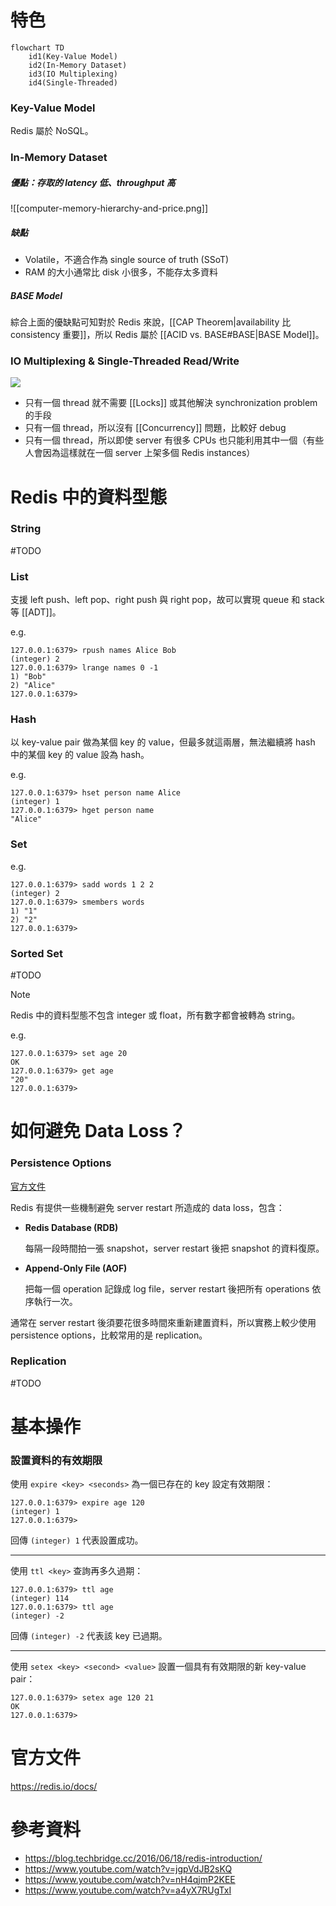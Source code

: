 # 特色

```mermaid
flowchart TD
    id1(Key-Value Model)
    id2(In-Memory Dataset)
    id3(IO Multiplexing)
    id4(Single-Threaded)
```

### Key-Value Model

Redis 屬於 NoSQL。

### In-Memory Dataset

##### 優點：存取的 latency 低、throughput 高

![[computer-memory-hierarchy-and-price.png]]

##### 缺點

- Volatile，不適合作為 single source of truth (SSoT)
- RAM 的大小通常比 disk 小很多，不能存太多資料

##### BASE Model

綜合上面的優缺點可知對於 Redis 來說，[[CAP Theorem|availability 比 consistency 重要]]，所以 Redis 屬於 [[ACID vs. BASE#BASE|BASE Model]]。

### IO Multiplexing & Single-Threaded Read/Write

![](<https://raw.githubusercontent.com/Jamison-Chen/KM-software/master/img/redis-io-multiplexing-single-threaded.png>)

- 只有一個 thread 就不需要 [[Locks]] 或其他解決 synchronization problem 的手段
- 只有一個 thread，所以沒有 [[Concurrency]] 問題，比較好 debug
- 只有一個 thread，所以即使 server 有很多 CPUs 也只能利用其中一個（有些人會因為這樣就在一個 server 上架多個 Redis instances）
# Redis 中的資料型態

### String

#TODO 

### List

支援 left push、left pop、right push 與 right pop，故可以實現 queue 和 stack 等 [[ADT]]。

e.g.

```plaintext
127.0.0.1:6379> rpush names Alice Bob
(integer) 2
127.0.0.1:6379> lrange names 0 -1
1) "Bob"
2) "Alice"
127.0.0.1:6379>
```

### Hash

以 key-value pair 做為某個 key 的 value，但最多就這兩層，無法繼續將 hash 中的某個 key 的 value 設為 hash。

e.g.

```plaintext
127.0.0.1:6379> hset person name Alice
(integer) 1
127.0.0.1:6379> hget person name
"Alice"
```

### Set

e.g.

```plaintext
127.0.0.1:6379> sadd words 1 2 2
(integer) 2
127.0.0.1:6379> smembers words
1) "1"
2) "2"
127.0.0.1:6379>
```

### Sorted Set

#TODO 

>[!Note]
>Redis 中的資料型態不包含 integer 或 float，所有數字都會被轉為 string。
>
>e.g.
>
>```plaintext
>127.0.0.1:6379> set age 20
>OK
>127.0.0.1:6379> get age
>"20"
>127.0.0.1:6379>
>```

# 如何避免 Data Loss？

### Persistence Options

[官方文件](https://redis.io/docs/management/persistence/)

Redis 有提供一些機制避免 server restart 所造成的 data loss，包含：

- **Redis Database (RDB)**

    每隔一段時間拍一張 snapshot，server restart 後把 snapshot 的資料復原。

- **Append-Only File (AOF)**

    把每一個 operation 記錄成 log file，server restart 後把所有 operations 依序執行一次。

通常在 server restart 後須要花很多時間來重新建置資料，所以實務上較少使用 persistence options，比較常用的是 replication。
### Replication

#TODO 

# 基本操作

### 設置資料的有效期限

使用 `expire <key> <seconds>` 為一個已存在的 key 設定有效期限：

```plaintext
127.0.0.1:6379> expire age 120
(integer) 1
127.0.0.1:6379>
```

回傳 `(integer) 1` 代表設置成功。

---

使用 `ttl <key>` 查詢再多久過期：

```plaintext
127.0.0.1:6379> ttl age
(integer) 114
127.0.0.1:6379> ttl age
(integer) -2
```

回傳 `(integer) -2` 代表該 key 已過期。

---

使用 `setex <key> <second> <value>` 設置一個具有有效期限的新 key-value pair：

```plaintext
127.0.0.1:6379> setex age 120 21
OK
127.0.0.1:6379>
```

# 官方文件

<https://redis.io/docs/>

# 參考資料

- <https://blog.techbridge.cc/2016/06/18/redis-introduction/>
- <https://www.youtube.com/watch?v=jgpVdJB2sKQ>
- <https://www.youtube.com/watch?v=nH4qjmP2KEE>
- <https://www.youtube.com/watch?v=a4yX7RUgTxI>
